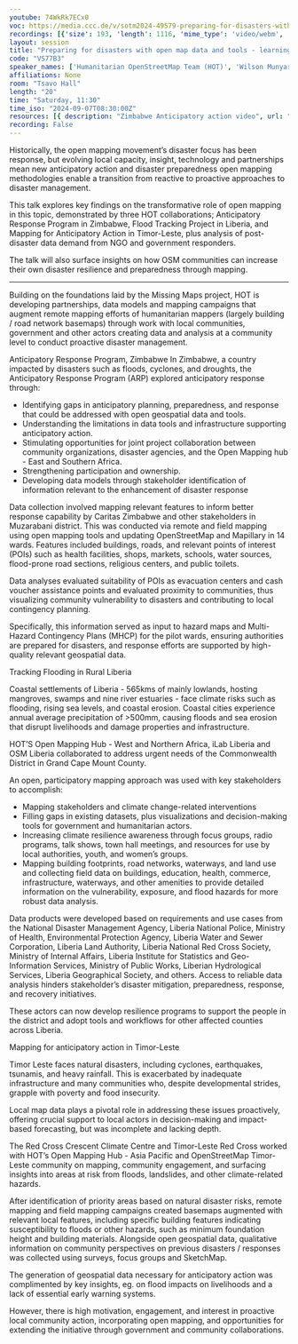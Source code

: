 ```yaml
---
youtube: 74WkRk7ECx0
voc: https://media.ccc.de/v/sotm2024-49579-preparing-for-disasters-with-open-map-data-and-tools-learning-through-anticipatory-action-in-zimbabwe-liberia-and-timor-leste
recordings: [{'size': 193, 'length': 1116, 'mime_type': 'video/webm', 'language': 'eng', 'filename': 'sotm2024-49579-eng-Preparing_for_disasters_with_open_map_data_and_tools_-_learning_through_anticipatory_action_in_Zimbabwe_Liberia_and_Timor_Leste_webm-hd.webm', 'state': 'new', 'folder': 'webm-hd', 'high_quality': True, 'width': 1920, 'height': 1080, 'updated_at': '2024-11-21T21:30:06.107+01:00', 'recording_url': 'https://cdn.media.ccc.de/events/sotm/2024/webm-hd/sotm2024-49579-eng-Preparing_for_disasters_with_open_map_data_and_tools_-_learning_through_anticipatory_action_in_Zimbabwe_Liberia_and_Timor_Leste_webm-hd.webm', 'url': 'https://api.media.ccc.de/public/recordings/81914', 'event_url': 'https://api.media.ccc.de/public/events/0b020e54-8cc7-57be-ab45-6c596033dc5d', 'conference_url': 'https://api.media.ccc.de/public/conferences/sotm2024'}, {'size': 68, 'length': 1116, 'mime_type': 'video/webm', 'language': 'eng', 'filename': 'sotm2024-49579-eng-Preparing_for_disasters_with_open_map_data_and_tools_-_learning_through_anticipatory_action_in_Zimbabwe_Liberia_and_Timor_Leste_webm-sd.webm', 'state': 'new', 'folder': 'webm-sd', 'high_quality': False, 'width': 720, 'height': 576, 'updated_at': '2024-11-21T21:18:31.554+01:00', 'recording_url': 'https://cdn.media.ccc.de/events/sotm/2024/webm-sd/sotm2024-49579-eng-Preparing_for_disasters_with_open_map_data_and_tools_-_learning_through_anticipatory_action_in_Zimbabwe_Liberia_and_Timor_Leste_webm-sd.webm', 'url': 'https://api.media.ccc.de/public/recordings/81913', 'event_url': 'https://api.media.ccc.de/public/events/0b020e54-8cc7-57be-ab45-6c596033dc5d', 'conference_url': 'https://api.media.ccc.de/public/conferences/sotm2024'}, {'size': 59, 'length': 1116, 'mime_type': 'video/mp4', 'language': 'eng', 'filename': 'sotm2024-49579-eng-Preparing_for_disasters_with_open_map_data_and_tools_-_learning_through_anticipatory_action_in_Zimbabwe_Liberia_and_Timor_Leste_sd.mp4', 'state': 'new', 'folder': 'h264-sd', 'high_quality': False, 'width': 720, 'height': 576, 'updated_at': '2024-11-21T21:02:07.034+01:00', 'recording_url': 'https://cdn.media.ccc.de/events/sotm/2024/h264-sd/sotm2024-49579-eng-Preparing_for_disasters_with_open_map_data_and_tools_-_learning_through_anticipatory_action_in_Zimbabwe_Liberia_and_Timor_Leste_sd.mp4', 'url': 'https://api.media.ccc.de/public/recordings/81912', 'event_url': 'https://api.media.ccc.de/public/events/0b020e54-8cc7-57be-ab45-6c596033dc5d', 'conference_url': 'https://api.media.ccc.de/public/conferences/sotm2024'}, {'size': 17, 'length': 1116, 'mime_type': 'audio/mpeg', 'language': 'eng', 'filename': 'sotm2024-49579-eng-Preparing_for_disasters_with_open_map_data_and_tools_-_learning_through_anticipatory_action_in_Zimbabwe_Liberia_and_Timor_Leste_mp3.mp3', 'state': 'new', 'folder': 'mp3', 'high_quality': False, 'width': 0, 'height': 0, 'updated_at': '2024-11-21T21:02:02.617+01:00', 'recording_url': 'https://cdn.media.ccc.de/events/sotm/2024/mp3/sotm2024-49579-eng-Preparing_for_disasters_with_open_map_data_and_tools_-_learning_through_anticipatory_action_in_Zimbabwe_Liberia_and_Timor_Leste_mp3.mp3', 'url': 'https://api.media.ccc.de/public/recordings/81911', 'event_url': 'https://api.media.ccc.de/public/events/0b020e54-8cc7-57be-ab45-6c596033dc5d', 'conference_url': 'https://api.media.ccc.de/public/conferences/sotm2024'}, {'size': 210, 'length': 1116, 'mime_type': 'video/mp4', 'language': 'eng', 'filename': 'sotm2024-49579-eng-Preparing_for_disasters_with_open_map_data_and_tools_-_learning_through_anticipatory_action_in_Zimbabwe_Liberia_and_Timor_Leste_hd.mp4', 'state': 'new', 'folder': 'h264-hd', 'high_quality': True, 'width': 1920, 'height': 1080, 'updated_at': '2024-11-21T20:59:17.641+01:00', 'recording_url': 'https://cdn.media.ccc.de/events/sotm/2024/h264-hd/sotm2024-49579-eng-Preparing_for_disasters_with_open_map_data_and_tools_-_learning_through_anticipatory_action_in_Zimbabwe_Liberia_and_Timor_Leste_hd.mp4', 'url': 'https://api.media.ccc.de/public/recordings/81910', 'event_url': 'https://api.media.ccc.de/public/events/0b020e54-8cc7-57be-ab45-6c596033dc5d', 'conference_url': 'https://api.media.ccc.de/public/conferences/sotm2024'}]
layout: session
title: "Preparing for disasters with open map data and tools - learning through anticipatory action in Zimbabwe, Liberia and Timor Leste"
code: "VS77B3"
speaker_names: ['Humanitarian OpenStreetMap Team (HOT)', 'Wilson Munyaradzi']
affiliations: None
room: "Tsavo Hall"
length: "20"
time: "Saturday, 11:30"
time_iso: "2024-09-07T08:30:00Z"
resources: [{ description: "Zimbabwe Anticipatory action video", url: "https://drive.google.com/file/d/1z0fxLjDGdlxxCdDnuYKqZZqoIR1sPQt-/view" },{ description: "Timor Leste anticipatory action video", url: "https://drive.google.com/file/d/1YjnlxqaWCxn4X4l-lrM_qOhDo-5VjEM6/view?usp=sharing" },{ description: "Liberia Anticipatory action video", url: "https://drive.google.com/file/d/11CNW02o15xX3JPBDlje-0KxClXKSJ965/view?usp=drive_link" },{ description: "Zimbabwe anticipatory action presentation", url: "https://pretalx.com/media/sotm2024/submissions/VS77B3/resources/Anticipatory_Response_Program_in_Zimbabwe_SOTM_Nai_Z74VlED.pdf" },{ description: "Timor Leste anticipatory action presentation", url: "https://pretalx.com/media/sotm2024/submissions/VS77B3/resources/Timor_Leste_Anticipatory_Action_for_SOTM_Africa_20_CbNoj3n.pdf" }]
recording: False
---
```


Historically, the open mapping movement’s disaster focus has been response, but evolving local capacity, insight, technology and partnerships mean new anticipatory action and disaster preparedness open mapping methodologies enable a transition from reactive to proactive approaches to disaster management.

This talk explores key findings on the transformative role of open mapping in this topic, demonstrated by three HOT collaborations; Anticipatory Response Program in Zimbabwe, Flood Tracking Project in Liberia, and Mapping for Anticipatory Action in Timor-Leste, plus analysis of post-disaster data demand from NGO and government responders. 

The talk will also surface insights on how OSM communities can increase their own disaster resilience and preparedness through mapping.

<hr>

Building on the foundations laid by the Missing Maps project, HOT is developing partnerships, data models and mapping campaigns that augment remote mapping efforts of humanitarian mappers (largely building / road network basemaps) through work with local communities, government and other actors creating data and analysis at a community level to conduct proactive disaster management.

Anticipatory Response Program, Zimbabwe
In Zimbabwe, a country impacted by disasters such as floods, cyclones, and droughts, the Anticipatory Response Program (ARP) explored anticipatory response through:

- Identifying gaps in anticipatory planning, preparedness, and response that could be addressed with open geospatial data and tools.
- Understanding the limitations in data tools and infrastructure supporting anticipatory action.
- Stimulating opportunities for joint project collaboration between community organizations, disaster agencies, and the Open Mapping hub - East and Southern Africa.
- Strengthening participation and ownership.
- Developing data models through stakeholder identification of information relevant to the enhancement of disaster response

Data collection involved mapping relevant features to inform better response capability by Caritas Zimbabwe and other stakeholders in Muzarabani district. This was conducted via remote and field mapping using open mapping tools and updating OpenStreetMap and Mapillary in 14 wards. Features included buildings, roads, and relevant points of interest (POIs) such as health facilities, shops, markets, schools, water sources, flood-prone road sections, religious centers, and public toilets.

Data analyses evaluated suitability of POIs as evacuation centers and cash voucher assistance points and evaluated proximity to communities, thus visualizing community vulnerability to disasters and contributing to local contingency planning.

Specifically, this information served as input to hazard maps and Multi-Hazard Contingency Plans (MHCP) for the pilot wards, ensuring authorities are prepared for disasters, and response efforts are supported by high-quality relevant geospatial data.

Tracking Flooding in Rural Liberia

Coastal settlements of Liberia - 565kms of mainly lowlands, hosting mangroves, swamps and nine river estuaries - face climate risks such as flooding, rising sea levels, and coastal erosion. Coastal cities experience annual average precipitation of &gt;500mm, causing floods and sea erosion that disrupt livelihoods and damage properties and infrastructure.

HOT’S Open Mapping Hub - West and Northern Africa, iLab Liberia and OSM Liberia collaborated to address urgent needs of the Commonwealth District in Grand Cape Mount County.

An open, participatory mapping approach was used with key stakeholders to accomplish: 

- Mapping stakeholders and climate change-related interventions
- Filling gaps in existing datasets, plus visualizations and decision-making tools for government and humanitarian actors.
- Increasing climate resilience awareness through focus groups, radio programs, talk shows, town hall meetings, and resources for use by local authorities, youth, and women’s groups.
- Mapping building footprints, road networks, waterways, and land use and collecting field data on buildings, education, health, commerce, infrastructure, waterways, and other amenities to provide detailed information on the vulnerability, exposure, and flood hazards for more robust data analysis.

Data products were developed based on requirements and use cases from the National Disaster Management Agency, Liberia National Police, Ministry of Health, Environmental Protection Agency, Liberia Water and Sewer Corporation, Liberia Land Authority, Liberia National Red Cross Society, Ministry of Internal Affairs, Liberia Institute for Statistics and Geo-Information Services, Ministry of Public Works, Liberian Hydrological Services, Liberia Geographical Society, and others. Access to reliable data analysis hinders stakeholder’s disaster mitigation, preparedness, response, and recovery initiatives.
 
These actors can now develop resilience programs to support the people in the district and adopt tools and workflows for other affected counties across Liberia.

Mapping for anticipatory action in Timor-Leste

Timor Leste faces natural disasters, including cyclones, earthquakes, tsunamis, and heavy rainfall. This is exacerbated by inadequate infrastructure and many communities who, despite developmental strides, grapple with poverty and food insecurity.

Local map data plays a pivotal role in addressing these issues proactively, offering crucial support to local actors in decision-making and impact-based forecasting, but was incomplete and lacking depth.

The Red Cross Crescent Climate Centre and Timor-Leste Red Cross worked with HOT’s Open Mapping Hub - Asia Pacific and OpenStreetMap Timor-Leste community on mapping, community engagement, and surfacing insights into areas at risk from floods, landslides, and other climate-related hazards.

After identification of priority areas based on natural disaster risks, remote mapping and field mapping campaigns created basemaps augmented with relevant local features, including specific building features indicating susceptibility to floods or other hazards, such as minimum foundation height and building materials. Alongside open geospatial data, qualitative information on community perspectives on previous disasters / responses was collected using surveys, focus groups and SketchMap.

The generation of geospatial data necessary for anticipatory action was complimented by key insights, eg. on flood impacts on livelihoods and a lack of essential early warning systems.

However, there is high motivation, engagement, and interest in proactive local community action, incorporating open mapping, and opportunities for extending the initiative through government and community collaborations.

